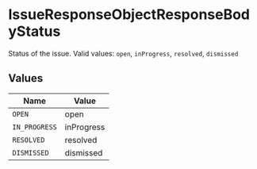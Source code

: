 # IssueResponseObjectResponseBodyStatus

Status of the issue.  Valid values: `open`, `inProgress`, `resolved`, `dismissed`


## Values

| Name          | Value         |
| ------------- | ------------- |
| `OPEN`        | open          |
| `IN_PROGRESS` | inProgress    |
| `RESOLVED`    | resolved      |
| `DISMISSED`   | dismissed     |